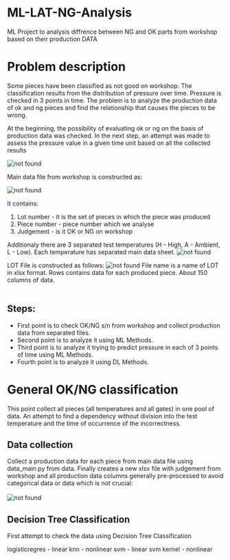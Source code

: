 # ML-LAT-NG-Analysis
ML Project to analysis diffrence between NG and OK parts from workshop based on their production DATA
<h1> Problem description </h1>
<p>Some pieces have been classified as not good on workshop. The classification results from the distribution of pressure over time. Pressure is checked in 3 points in time. The problem is to analyze the production data of ok and ng pieces and find the relationship that causes the pieces to be wrong. </p>

<p>At the beginning, the possibility of evaluating ok or ng on the basis of production data was checked. In the next step, an attempt was made to assess the pressure value in a given time unit based on all the collected results</p>

<img src="https://user-images.githubusercontent.com/109242797/218460467-c461cf73-3aaa-4208-b8e7-9c2dd5ea08c8.png" alt='not found' title='Gates_over_time'>

Main data file from workshop is constructed as:

<img src="https://user-images.githubusercontent.com/109242797/216564770-05948937-982a-4965-9ae3-ac226931b9fc.png" alt='not found' title='Main_Data_File'>

It contains:
<ol>
<li>Lot number - it is the set of pieces in which the piece was produced </li>
<li>Piece number - piece number which we analyse </li>
<li>Judgement - is it OK or NG on workshop</li>
</ol>
Additionaly there are 3 separated test temperatures (H - High, A - Ambient, L - Low). Each temperature has separated main data sheet.
<img src="https://user-images.githubusercontent.com/109242797/216568808-2330c1ce-d6ef-4eef-9ba3-1a8421691633.png" alt='not found' title='LAH Sheet'>

LOT File is constructed as follows:
<img src="https://user-images.githubusercontent.com/109242797/216568218-1b3cef63-2a3d-4797-a9f0-2448bb2d158f.png" alt='not found' title='LOT Data File'>
File name is a name of LOT in xlsx format.
Rows contains data for each produced piece. About 150 columns of data.
<br><br>
<h2> Steps: </h2> 
<ul>
<li>First point is to check OK/NG s/n from workshop and collect production data from separated files.</li>
<li>Second point is to analyze it using ML Methods.</li>
<li>Third point is to analyze it trying to predict pressure in each of 3 points of time using ML Methods.</li>
<li>Fourth point is to analyze it using DL Methods.</li>
</ul>

<h1> General OK/NG classification </h1>
This point collect all pieces (all temperatures and all gates) in one pool of data. An attempt to find a dependency without division into the test temperature and the time of occurrence of the incorrectness.
<h2> Data collection </h2>
Collect a production data for each piece from main data file using data_main.py from data.
Finally creates a new xlsx file with judgement from workshop and all production data columns generally pre-processed to avoid categorical data or data which is not crucial: <br></br>
<img src="https://user-images.githubusercontent.com/109242797/216572748-bad770f1-c6e6-4804-80ad-2d6ec53a9f0f.png" alt='not found' title='LOT Data File'>
<h2> Decision Tree Classification </h2>
First attempt to check the data using Decision Tree Classification

logisticregres - linear
knn - nonlinear
svm - linear
svm kernel - nonlinear

